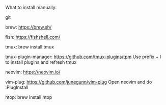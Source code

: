What to install manually:

git

brew:
https://brew.sh/

fish:
https://fishshell.com/

tmux:
brew install tmux

tmux-plugin-manager:
https://github.com/tmux-plugins/tpm
Use prefix + I to install plugins and refresh tmux

neovim:
https://neovim.io/

vim-plug:
https://github.com/junegunn/vim-plug
Open neovim and do :PlugInstall

htop:
brew install htop
